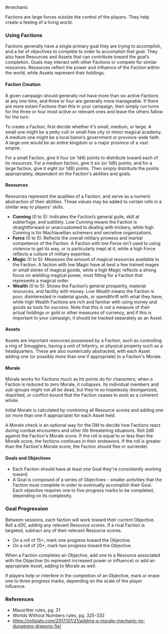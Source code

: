  #mechanic 

Factions are large forces outside the control of the players. They help create a feeling of a living world.

### Using Factions

Factions generally have a single primary goal they are trying to accomplish, and a list of objectives to complete to order to accomplish that goal. They also have Resources and Assets that can contribute toward the goal’s completion. Goals may interact with other Factions or compete for similar resources. Resources reflect the power and influence of the Faction within the world, while Assets represent their holdings.

#### Faction Creation

A given campaign should generally not have more than six active Factions at any one time, and three or four are generally more manageable. If there are more extant Factions than this in your campaign, then simply run turns for the three or four most active or relevant ones and leave the others fallow for the turn.

To create a Faction, first decide whether it's small, medium, or large. A small one might be a petty cult or small free city or minor magical academy. A medium one might be a local baron’s government or province-wide faith. A large one would be an entire kingdom or a major province of a vast empire.

For a small Faction, give it four (or 1d4) points to distribute toward each of its resources. For a medium faction, give it six (or 1d6) points; and for a large faction, give it eight (or 1d8) points. Then simply distribute the points appropriately, dependent on the Faction's abilities and goals.

#### Resources

Resources represent the qualities of a Faction, and serve as a numeric abstraction of their abilities. These values may be added to certain rolls in a similar way to players' skills.

* **Cunning** (0 to 5): Indicates the Faction’s general guile, skill at subterfuge, and subtlety. Low Cunning means the Faction is straightforward or unaccustomed to dealing with trickery, while high Cunning is for Machiavellian schemers and secretive organizations.
* **Force** (0 to 5): Reflects the overall military prowess and martial competence of the Faction. A Faction with low Force isn’t used to using violence to get its way, or is particularly inept at it, while a high Force reflects a culture of military expertise.
* **Magic** (0 to 5): Measures the amount of magical resources available to the Faction. A faction with low Magic have at best a few trained mages or small stores of magical goods, while a high Magic reflects a strong focus on wielding magical power, most fitting for a Faction that represents a magical order.
* **Wealth** (0 to 5): Shows the Faction’s general prosperity, material resources, and facility with money. Low Wealth means the Faction is poor, disinterested in material goods, or spendthrift with what they have, while high Wealth Factions are rich and familiar with using money and goods as tools for success. Note that this is not a measure of their actual holdings or gold or other measures of currency, and if this is important to your campaign, it should be tracked separately as an Asset.

#### Assets

Assets are important resources possessed by a Faction, such as controlling a ring of Smugglers, having a unit of Infantry, or physical property such as a headquarters. These are also numerically abstracted, with each Asset adding one (or possibly more than one if appropriate) to a Faction's Morale.

#### Morale

Morale works for Factions much as hit points do for characters; when a Faction is reduced to zero Morale, it collapses. Its individual members and sub-groups might not all be dead, but they’re so hopelessly disorganized, dispirited, or conflict-bound that the Faction ceases to exist as a coherent whole.

Initial Morale is calculated by combining all Resource scores and adding one (or more than one if appropriate) for each Asset held.

A Morale check is an optional way for the DM to decide how Factions react during combat encounters and other life threatening situations. Roll 2d6 against the Faction's Morale score. If the roll is equal to or less than the Morale score, the factions continues in their endeavors. If the roll is greater than the Faction's Morale score, the Faction should flee or surrender.

#### Goals and Objectives

* Each Faction should have at least one Goal they're consistently working toward.
* A Goal is composed of a series of Objectives - smaller activities that the Faction must complete in order to eventually accomplish their Goal. Each objective requires one to five progress marks to be completed, depending on its complexity.

### Goal Progression

Between sessions, each faction will work toward their current Objective. Roll a d20, adding any relevant Resource scores. If a rival Faction is targeted, subtract any of their relevant Resource scores.
* On a roll of 15+, mark one progress toward the Objective.
* On a roll of 20+, mark two progress toward the Objective.

When a Faction completes an Objective, add one to a Resource associated with the Objective (to represent increased power or influence) or add an appropriate Asset, adding to Morale as well.

If players help or interfere in the completion of an Objective, mark or erase one to three progress marks, depending on the scale of the player influence.

### References

* Mausritter rules, pg. 31
* Worlds Without Numbers rules, pg. 325-332
* https://rollstats.com/2017/07/21/adding-a-morale-mechanic-to-dungeons-dragons-5e/
